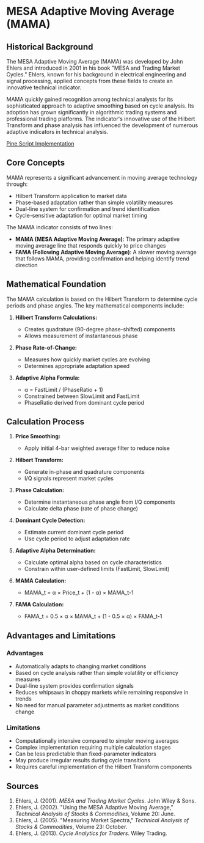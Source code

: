 # MESA Adaptive Moving Average (MAMA)

## Historical Background

The MESA Adaptive Moving Average (MAMA) was developed by John Ehlers and introduced in 2001 in his book "MESA and Trading Market Cycles." Ehlers, known for his background in electrical engineering and signal processing, applied concepts from these fields to create an innovative technical indicator.

MAMA quickly gained recognition among technical analysts for its sophisticated approach to adaptive smoothing based on cycle analysis. Its adoption has grown significantly in algorithmic trading systems and professional trading platforms. The indicator's innovative use of the Hilbert Transform and phase analysis has influenced the development of numerous adaptive indicators in technical analysis.

[Pine Script Implementation](https://github.com/mihakralj/pinescript/blob/main/indicators/trends_IIR/mama.pine)

## Core Concepts

MAMA represents a significant advancement in moving average technology through:

- Hilbert Transform application to market data
- Phase-based adaptation rather than simple volatility measures
- Dual-line system for confirmation and trend identification
- Cycle-sensitive adaptation for optimal market timing

The MAMA indicator consists of two lines:

- **MAMA (MESA Adaptive Moving Average)**: The primary adaptive moving average line that responds quickly to price changes
- **FAMA (Following Adaptive Moving Average)**: A slower moving average that follows MAMA, providing confirmation and helping identify trend direction

## Mathematical Foundation

The MAMA calculation is based on the Hilbert Transform to determine cycle periods and phase angles. The key mathematical components include:

1. **Hilbert Transform Calculations:**
   - Creates quadrature (90-degree phase-shifted) components
   - Allows measurement of instantaneous phase

2. **Phase Rate-of-Change:**
   - Measures how quickly market cycles are evolving
   - Determines appropriate adaptation speed

3. **Adaptive Alpha Formula:**
   - α = FastLimit / (PhaseRatio + 1)
   - Constrained between SlowLimit and FastLimit
   - PhaseRatio derived from dominant cycle period

## Calculation Process

1. **Price Smoothing:**
   - Apply initial 4-bar weighted average filter to reduce noise

2. **Hilbert Transform:**
   - Generate in-phase and quadrature components
   - I/Q signals represent market cycles

3. **Phase Calculation:**
   - Determine instantaneous phase angle from I/Q components
   - Calculate delta phase (rate of phase change)

4. **Dominant Cycle Detection:**
   - Estimate current dominant cycle period
   - Use cycle period to adjust adaptation rate

5. **Adaptive Alpha Determination:**
   - Calculate optimal alpha based on cycle characteristics
   - Constrain within user-defined limits (FastLimit, SlowLimit)

6. **MAMA Calculation:**
   - MAMA_t = α × Price_t + (1 - α) × MAMA_t-1

7. **FAMA Calculation:**
   - FAMA_t = 0.5 × α × MAMA_t + (1 - 0.5 × α) × FAMA_t-1

## Advantages and Limitations

### Advantages
- Automatically adapts to changing market conditions
- Based on cycle analysis rather than simple volatility or efficiency measures
- Dual-line system provides confirmation signals
- Reduces whipsaws in choppy markets while remaining responsive in trends
- No need for manual parameter adjustments as market conditions change

### Limitations
- Computationally intensive compared to simpler moving averages
- Complex implementation requiring multiple calculation stages
- Can be less predictable than fixed-parameter indicators
- May produce irregular results during cycle transitions
- Requires careful implementation of the Hilbert Transform components

## Sources

1. Ehlers, J. (2001). *MESA and Trading Market Cycles*. John Wiley & Sons.
2. Ehlers, J. (2002). "Using the MESA Adaptive Moving Average," *Technical Analysis of Stocks & Commodities*, Volume 20: June.
3. Ehlers, J. (2005). "Measuring Market Spectra," *Technical Analysis of Stocks & Commodities*, Volume 23: October.
4. Ehlers, J. (2013). *Cycle Analytics for Traders*. Wiley Trading.

